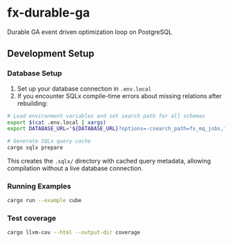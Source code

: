 # fx-durable-ga

Durable GA event driven optimization loop on PostgreSQL

## Development Setup

### Database Setup

1. Set up your database connection in `.env.local`
2. If you encounter SQLx compile-time errors about missing relations after rebuilding:

```bash
# Load environment variables and set search path for all schemas
export $(cat .env.local | xargs)
export DATABASE_URL="${DATABASE_URL}?options=-csearch_path=fx_mq_jobs,fx_event_bus,fx_durable_ga,public"

# Generate SQLx query cache
cargo sqlx prepare
```

This creates the `.sqlx/` directory with cached query metadata, allowing compilation without a live database connection.

### Running Examples

```bash
cargo run --example cube
```

### Test coverage
```sh
cargo llvm-cov --html --output-dir coverage
```
